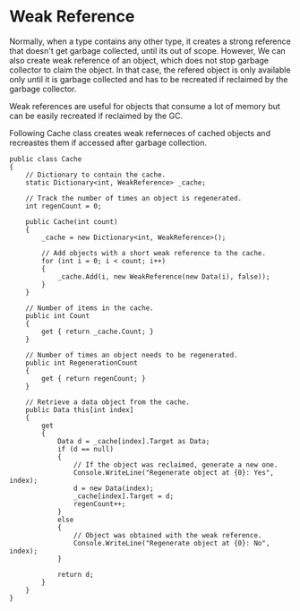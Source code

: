 # Weak Reference
Normally, when a type contains any other type, it creates a strong reference that doesn't get garbage collected, until its out of scope. However, We can also create weak reference of an object, which does not stop garbage collector to claim the object. In that case, the refered object is only available only until it is garbage collected and has to be recreated if reclaimed by the garbage collector.

Weak references are useful for objects that consume a lot of memory but can be easily recreated if reclaimed by the GC. 

Following Cache class creates weak referneces of cached objects and recreastes them if accessed after garbage collection.

```
public class Cache
{
    // Dictionary to contain the cache.
    static Dictionary<int, WeakReference> _cache;

    // Track the number of times an object is regenerated.
    int regenCount = 0;

    public Cache(int count)
    {
        _cache = new Dictionary<int, WeakReference>();

        // Add objects with a short weak reference to the cache.
        for (int i = 0; i < count; i++)
        {
            _cache.Add(i, new WeakReference(new Data(i), false));
        }
    }

    // Number of items in the cache.
    public int Count
    {
        get { return _cache.Count; }
    }

    // Number of times an object needs to be regenerated.
    public int RegenerationCount
    {
        get { return regenCount; }
    }

    // Retrieve a data object from the cache.
    public Data this[int index]
    {
        get
        {
            Data d = _cache[index].Target as Data;
            if (d == null)
            {
                // If the object was reclaimed, generate a new one.
                Console.WriteLine("Regenerate object at {0}: Yes", index);
                d = new Data(index);
                _cache[index].Target = d;
                regenCount++;
            }
            else
            {
                // Object was obtained with the weak reference.
                Console.WriteLine("Regenerate object at {0}: No", index);
            }

            return d;
        }
    }
}
```
